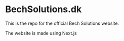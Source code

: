 # BechSolutions.dk
This is the repo for the official Bech Solutions website.

The website is made using Next.js
